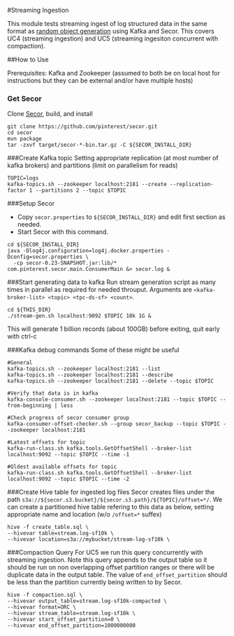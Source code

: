 #Streaming Ingestion

This module tests streaming ingest of log structured data in the same format as [random object generation](../random_object_generation) using Kafka and Secor. This covers UC4 (streaming ingestion) and UC5 (streaming ingesiton concurrent with compaction).

##How to Use

Prerequisites: Kafka and Zookeeper (assumed to both be on local host for instructions but they can be external and/or have multiple hosts)

### Get Secor
Clone [Secor](https://github.com/pinterest/secor), build, and install
```
git clone https://github.com/pinterest/secor.git
cd secor
mvn package
tar -zxvf target/secor-*-bin.tar.gz -C ${SECOR_INSTALL_DIR}
```

###Create Kafka topic
Setting appropriate replication (at most number of kafka brokers) and partitions (limit on parallelism for reads)
```
TOPIC=logs
kafka-topics.sh --zookeeper localhost:2181 --create --replication-factor 1 --partitions 2 --topic $TOPIC
```

###Setup Secor
* Copy `secor.properties` to `${SECOR_INSTALL_DIR}` and edit first section as needed.
* Start Secor with this command.
```
cd ${SECOR_INSTALL_DIR}
java -Dlog4j.configuration=log4j.docker.properties -Dconfig=secor.properties \
  -cp secor-0.23-SNAPSHOT.jar:lib/* com.pinterest.secor.main.ConsumerMain &> secor.log &
```

###Start generating data to kafka
Run stream generation script as many times in parallel as required for needed throuput. Arguments are `<kafka-broker-list> <topic> <tpc-ds-sf> <count>`.
```
cd ${THIS_DIR}
./stream-gen.sh localhost:9092 $TOPIC 10k 1G &
```
This will generate 1 billion records (about 100GB) before exiting, quit early with ctrl-c

###Kafka debug commands
Some of these might be useful
```
#General
kafka-topics.sh --zookeeper localhost:2181 --list
kafka-topics.sh --zookeeper localhost:2181 --describe
kafka-topics.sh --zookeeper localhost:2181 --delete --topic $TOPIC

#Verify that data is in kafka
kafka-console-consumer.sh --zookeeper localhost:2181 --topic $TOPIC --from-beginning | less

#Check progress of secor consumer group
kafka-consumer-offset-checker.sh --group secor_backup --topic $TOPIC --zookeeper localhost:2181

#Latest offsets for topic
kafka-run-class.sh kafka.tools.GetOffsetShell --broker-list localhost:9092 --topic $TOPIC --time -1

#Oldest available offsets for topic
kafka-run-class.sh kafka.tools.GetOffsetShell --broker-list localhost:9092 --topic $TOPIC --time -2
```

###Create Hive table for ingested log files
Secor creates files under the path `s3a://${secor.s3.bucket}/${secor.s3.path}/${TOPIC}/offset=*/`. We can create a partitioned hive table refering to this data as below, setting appropriate name and location (w/o `/offset=*` suffex)
```
hive -f create_table.sql \
--hivevar table=stream.log-sf10k \
--hivevar location=s3a://mybucket/stream-log-sf10k \
```

###Compaction Query
For UC5 we run this query concurrently with streaming ingestion. Note this query appends to the output table so it should be run on non overlapping offset partition ranges or there will be duplicate data in the output table. The value of `end_offset_partition` should be less than the partition currently being written to by Secor.
```
hive -f compaction.sql \
--hivevar output_table=stream.log-sf10k-compacted \
--hivevar format=ORC \
--hivevar stream_table=stream.log-sf10k \
--hivevar start_offset_partition=0 \
--hivevar end_offset_partition=1000000000
```
